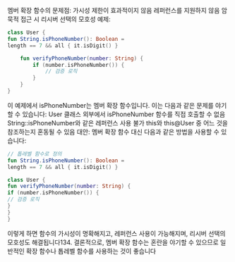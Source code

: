 멤버 확장 함수의 문제점:
가시성 제한이 효과적이지 않음
레퍼런스를 지원하지 않음
암묵적 접근 시 리시버 선택의 모호성
예제:
```kotlin
class User {
fun String.isPhoneNumber(): Boolean =
length == 7 && all { it.isDigit() }

    fun verifyPhoneNumber(number: String) {
        if (number.isPhoneNumber()) {
            // 검증 로직
        }
    }
}
```
이 예제에서 isPhoneNumber는 멤버 확장 함수입니다. 이는 다음과 같은 문제를 야기할 수 있습니다:
User 클래스 외부에서 isPhoneNumber 함수를 직접 호출할 수 없음
String::isPhoneNumber와 같은 레퍼런스 사용 불가
this와 this@User 중 어느 것을 참조하는지 혼동될 수 있음
대안:
멤버 확장 함수 대신 다음과 같은 방법을 사용할 수 있습니다:
```kotlin
// 톱레벨 함수로 정의
fun String.isPhoneNumber(): Boolean =
length == 7 && all { it.isDigit() }

class User {
fun verifyPhoneNumber(number: String) {
if (number.isPhoneNumber()) {
// 검증 로직
}
}
}
```
이렇게 하면 함수의 가시성이 명확해지고, 레퍼런스 사용이 가능해지며, 리시버 선택의 모호성도 해결됩니다134.
결론적으로, 멤버 확장 함수는 혼란을 야기할 수 있으므로 일반적인 확장 함수나 톱레벨 함수를 사용하는 것이 좋습니다